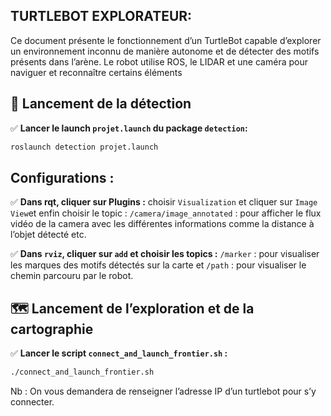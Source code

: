 ## TURTLEBOT EXPLORATEUR:

Ce document présente le fonctionnement d’un TurtleBot capable d’explorer un environnement inconnu de manière autonome et de détecter des motifs présents dans l’arène. Le robot utilise ROS, le LIDAR et une caméra pour naviguer et reconnaître certains éléments

## 🚀 Lancement de la détection

✅ **Lancer le launch `projet.launch` du package `detection`:**
```bash
roslaunch detection projet.launch
```
## Configurations :

✅ **Dans rqt, cliquer sur Plugins :**
choisir `Visualization` et cliquer sur `Image View`et enfin choisir le topic : `/camera/image_annotated` : pour afficher le flux vidéo de la camera avec les différentes informations comme la distance à l’objet détecté etc.

✅ **Dans `rviz`, cliquer sur `add` et choisir les topics :** `/marker` : pour visualiser les marques des motifs détectés sur la carte et `/path` : pour visualiser le chemin parcouru par le robot.

## 🗺️ Lancement de l’exploration et de la cartographie

✅ **Lancer le script `connect_and_launch_frontier.sh` :**
```bash
./connect_and_launch_frontier.sh
```
Nb : On vous demandera de renseigner l’adresse IP d’un turtlebot pour s’y connecter.
